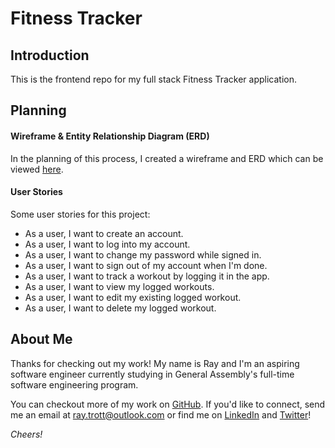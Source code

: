 # Fitness Tracker

## Introduction

This is the frontend repo for my full stack Fitness Tracker application.

## Planning

#### Wireframe & Entity Relationship Diagram (ERD)

In the planning of this process, I created a wireframe and ERD which can be viewed [here](https://i.imgur.com/ZVwXAfG.jpg).

#### User Stories

Some user stories for this project:

- As a user, I want to create an account.
- As a user, I want to log into my account.
- As a user, I want to change my password while signed in.
- As a user, I want to sign out of my account when I'm done.
- As a user, I want to track a workout by logging it in the app.
- As a user, I want to view my logged workouts.
- As a user, I want to edit my existing logged workout.
- As a user, I want to delete my logged workout.

## About Me

Thanks for checking out my work! My name is Ray and I'm an aspiring software engineer currently studying in General Assembly's full-time software engineering program. 

You can checkout more of my work on [GitHub](https://github.com/raytrott). If you'd like to connect, send me an email at <ray.trott@outlook.com> or find me on [LinkedIn](https://www.linkedin.com/in/ray-trott/) and [Twitter](https://twitter.com/raytrott_)!

*Cheers!*
